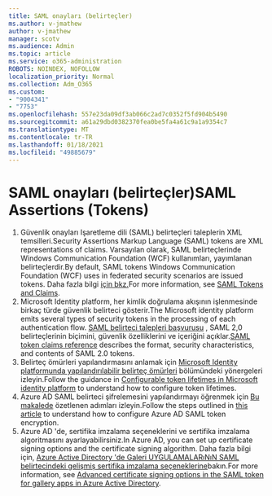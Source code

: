 ```yaml
---
title: SAML onayları (belirteçler)
ms.author: v-jmathew
author: v-jmathew
manager: scotv
ms.audience: Admin
ms.topic: article
ms.service: o365-administration
ROBOTS: NOINDEX, NOFOLLOW
localization_priority: Normal
ms.collection: Adm_O365
ms.custom:
- "9004341"
- "7753"
ms.openlocfilehash: 557e23da09df3ab066c2ad7c0352f5fd904b5490
ms.sourcegitcommit: a61a29dbd0382370fea0be5fa4a61c9a1a9354c7
ms.translationtype: MT
ms.contentlocale: tr-TR
ms.lasthandoff: 01/18/2021
ms.locfileid: "49885679"
---
```

# <a name="saml-assertions-tokens"></a><span data-ttu-id="cee2f-102">SAML onayları (belirteçler)</span><span class="sxs-lookup"><span data-stu-id="cee2f-102">SAML Assertions (Tokens)</span></span>

1. <span data-ttu-id="cee2f-103">Güvenlik onayları Işaretleme dili (SAML) belirteçleri taleplerin XML temsilleri.</span><span class="sxs-lookup"><span data-stu-id="cee2f-103">Security Assertions Markup Language (SAML) tokens are XML representations of claims.</span></span> <span data-ttu-id="cee2f-104">Varsayılan olarak, SAML belirteçlerinde Windows Communication Foundation (WCF) kullanımları, yayımlanan belirteçlerdir.</span><span class="sxs-lookup"><span data-stu-id="cee2f-104">By default, SAML tokens Windows Communication Foundation (WCF) uses in federated security scenarios are issued tokens.</span></span> <span data-ttu-id="cee2f-105">Daha fazla bilgi [için bkz.](https://docs.microsoft.com/dotnet/framework/wcf/feature-details/saml-tokens-and-claims)</span><span class="sxs-lookup"><span data-stu-id="cee2f-105">For more information, see [SAML Tokens and Claims](https://docs.microsoft.com/dotnet/framework/wcf/feature-details/saml-tokens-and-claims).</span></span>
2. <span data-ttu-id="cee2f-106">Microsoft Identity platform, her kimlik doğrulama akışının işlenmesinde birkaç türde güvenlik belirteci gösterir.</span><span class="sxs-lookup"><span data-stu-id="cee2f-106">The Microsoft identity platform emits several types of security tokens in the processing of each authentication flow.</span></span> <span data-ttu-id="cee2f-107">[SAML belirteci talepleri başvurusu](https://docs.microsoft.com/azure/active-directory/develop/reference-saml-tokens) , SAML 2,0 belirteçlerinin biçimini, güvenlik özelliklerini ve içeriğini açıklar.</span><span class="sxs-lookup"><span data-stu-id="cee2f-107">[SAML token claims reference](https://docs.microsoft.com/azure/active-directory/develop/reference-saml-tokens) describes the format, security characteristics, and contents of SAML 2.0 tokens.</span></span>
3. <span data-ttu-id="cee2f-108">Belirteç ömürleri yapılandırmasını anlamak için [Microsoft Identity platformunda yapılandırılabilir belirteç ömürleri](https://docs.microsoft.com/azure/active-directory/develop/active-directory-configurable-token-lifetimes) bölümündeki yönergeleri izleyin.</span><span class="sxs-lookup"><span data-stu-id="cee2f-108">Follow the guidance in [Configurable token lifetimes in Microsoft identity platform](https://docs.microsoft.com/azure/active-directory/develop/active-directory-configurable-token-lifetimes) to understand how to configure token lifetimes.</span></span>
4. <span data-ttu-id="cee2f-109">Azure AD SAML belirteci şifrelemesini yapılandırmayı öğrenmek için [Bu makalede](https://docs.microsoft.com/azure/active-directory/manage-apps/howto-saml-token-encryption) özetlenen adımları izleyin.</span><span class="sxs-lookup"><span data-stu-id="cee2f-109">Follow the steps outlined in [this article](https://docs.microsoft.com/azure/active-directory/manage-apps/howto-saml-token-encryption) to understand how to configure Azure AD SAML token encryption.</span></span>
5. <span data-ttu-id="cee2f-110">Azure AD 'de, sertifika imzalama seçeneklerini ve sertifika imzalama algoritmasını ayarlayabilirsiniz.</span><span class="sxs-lookup"><span data-stu-id="cee2f-110">In Azure AD, you can set up certificate signing options and the certificate signing algorithm.</span></span> <span data-ttu-id="cee2f-111">Daha fazla bilgi için, [Azure Active Directory 'de Galeri UYGULAMALARıNıN SAML belirtecindeki gelişmiş sertifika imzalama seçeneklerine](https://docs.microsoft.com/azure/active-directory/manage-apps/certificate-signing-options)bakın.</span><span class="sxs-lookup"><span data-stu-id="cee2f-111">For more information, see [Advanced certificate signing options in the SAML token for gallery apps in Azure Active Directory](https://docs.microsoft.com/azure/active-directory/manage-apps/certificate-signing-options).</span></span>
